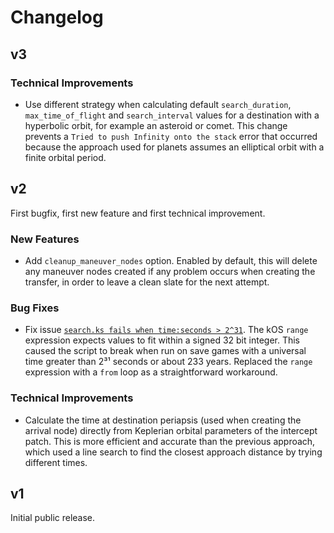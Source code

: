 # Changelog

## v3

### Technical Improvements
* Use different strategy when calculating default `search_duration`, `max_time_of_flight` and `search_interval` values for a destination with a hyperbolic orbit, for example an asteroid or comet. This change prevents a `Tried to push Infinity onto the stack` error that occurred because the approach used for planets assumes an elliptical orbit with a finite orbital period.

## v2

First bugfix, first new feature and first technical improvement.

### New Features
* Add `cleanup_maneuver_nodes` option. Enabled by default, this will delete any maneuver nodes created if any problem occurs when creating the transfer, in order to leave a clean slate for the next attempt.

### Bug Fixes
* Fix issue [`search.ks fails when time:seconds > 2^31`](https://github.com/maneatingape/rsvp/issues/4). The kOS `range` expression expects values to fit within a signed 32 bit integer. This caused the script to break when run on save games with a universal time greater than 2³¹ seconds or about 233 years. Replaced the `range` expression with a `from` loop as a straightforward workaround.

### Technical Improvements
* Calculate the time at destination periapsis (used when creating the arrival node) directly from Keplerian orbital parameters of the intercept patch. This is more efficient and accurate than the previous approach, which used a line search to find the closest approach distance by trying different times.

## v1

Initial public release.